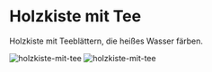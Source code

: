 # Holzkiste mit Tee

Holzkiste mit Teeblättern, die heißes Wasser färben.

![holzkiste-mit-tee](P1940836.JPG)
![holzkiste-mit-tee](P1940837.JPG)
